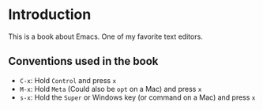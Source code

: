 # Introduction

This is a book about Emacs. One of my favorite text editors.

## Conventions used in the book

- `C-x`: Hold `Control` and press `x`
- `M-x`: Hold `Meta` (Could also be `opt` on a Mac) and press `x`
- `s-x`: Hold the `Super` or Windows key (or command on a Mac) and press `x`
